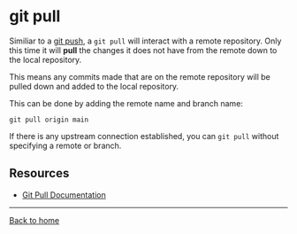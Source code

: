 # git pull
Similiar to a [git push](./PUSH.md), a `git pull` will interact with a remote repository.
Only this time it will **pull** the changes it does not have from the remote down to the local repository.

This means any commits made that are on the remote repository will be pulled down and added to the local repository.

This can be done by adding the remote name and branch name:
```
git pull origin main
```
If there is any upstream connection established, you can `git pull` without specifying a remote or branch.
## Resources
- [Git Pull Documentation](https://git-scm.com/docs/git-pull)
---
[Back to home](../README.md)